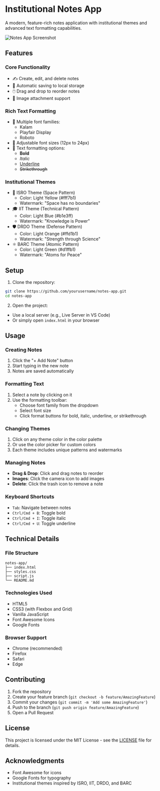 # Institutional Notes App

A modern, feature-rich notes application with institutional themes and advanced text formatting capabilities.

![Notes App Screenshot](screenshot.png)

## Features

### Core Functionality
- ✍️ Create, edit, and delete notes
- 💾 Automatic saving to local storage
- 🖱️ Drag and drop to reorder notes
- 📸 Image attachment support

### Rich Text Formatting
- 🎨 Multiple font families:
  - Kalam
  - Playfair Display
  - Roboto
- 📏 Adjustable font sizes (12px to 24px)
- 📝 Text formatting options:
  - **Bold**
  - *Italic*
  - <u>Underline</u>
  - ~~Strikethrough~~

### Institutional Themes
- 🚀 ISRO Theme (Space Pattern)
  - Color: Light Yellow (#fff7b1)
  - Watermark: "Space has no boundaries"
- 🎓 IIT Theme (Technical Pattern)
  - Color: Light Blue (#b1e3ff)
  - Watermark: "Knowledge is Power"
- 🛡️ DRDO Theme (Defense Pattern)
  - Color: Light Orange (#ffd1b1)
  - Watermark: "Strength through Science"
- ⚛️ BARC Theme (Atomic Pattern)
  - Color: Light Green (#d1ffb1)
  - Watermark: "Atoms for Peace"

## Setup

1. Clone the repository:
```bash
git clone https://github.com/yourusername/notes-app.git
cd notes-app
```

2. Open the project:
- Use a local server (e.g., Live Server in VS Code)
- Or simply open `index.html` in your browser

## Usage

### Creating Notes
1. Click the "+ Add Note" button
2. Start typing in the new note
3. Notes are saved automatically

### Formatting Text
1. Select a note by clicking on it
2. Use the formatting toolbar:
   - Choose font family from the dropdown
   - Select font size
   - Click format buttons for bold, italic, underline, or strikethrough

### Changing Themes
1. Click on any theme color in the color palette
2. Or use the color picker for custom colors
3. Each theme includes unique patterns and watermarks

### Managing Notes
- **Drag & Drop**: Click and drag notes to reorder
- **Images**: Click the camera icon to add images
- **Delete**: Click the trash icon to remove a note

### Keyboard Shortcuts
- `Tab`: Navigate between notes
- `Ctrl/Cmd + B`: Toggle bold
- `Ctrl/Cmd + I`: Toggle italic
- `Ctrl/Cmd + U`: Toggle underline

## Technical Details

### File Structure
```
notes-app/
├── index.html
├── styles.css
├── script.js
└── README.md
```

### Technologies Used
- HTML5
- CSS3 (with Flexbox and Grid)
- Vanilla JavaScript
- Font Awesome Icons
- Google Fonts

### Browser Support
- Chrome (recommended)
- Firefox
- Safari
- Edge

## Contributing

1. Fork the repository
2. Create your feature branch (`git checkout -b feature/AmazingFeature`)
3. Commit your changes (`git commit -m 'Add some AmazingFeature'`)
4. Push to the branch (`git push origin feature/AmazingFeature`)
5. Open a Pull Request

## License

This project is licensed under the MIT License - see the [LICENSE](LICENSE) file for details.

## Acknowledgments

- Font Awesome for icons
- Google Fonts for typography
- Institutional themes inspired by ISRO, IIT, DRDO, and BARC 